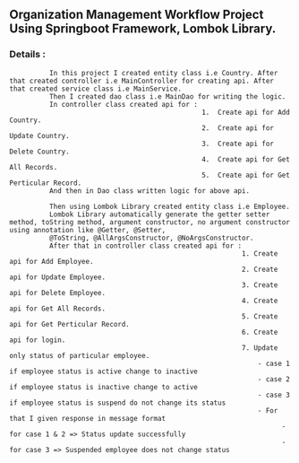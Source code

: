 ## Organization Management Workflow Project Using Springboot Framework, Lombok Library.

### Details : 
              In this project I created entity class i.e Country. After that created controller i.e MainController for creating api. After that created service class i.e MainService. 
              Then I created dao class i.e MainDao for writing the logic. 
              In controller class created api for :
                                                    1.  Create api for Add Country.
                                                    2.  Create api for Update Country.
                                                    3.  Create api for Delete Country.
                                                    4.  Create api for Get All Records.
                                                    5.  Create api for Get Perticular Record.
              And then in Dao class written logic for above api.                                              

              Then using Lombok Library created entity class i.e Employee.
              Lombok Library automatically generate the getter setter method, toString method, argument constructor, no argument constructor using annotation like @Getter, @Setter, 
              @ToString, @AllArgsConstructor, @NoArgsConstructor.
              After that in controller class created api for :
                                                              1. Create api for Add Employee.
                                                              2. Create api for Update Employee.
                                                              3. Create api for Delete Employee.
                                                              4. Create api for Get All Records.
                                                              5. Create api for Get Perticular Record.
                                                              6. Create api for login.
                                                              7. Update only status of particular employee. 
                                                                  - case 1 if employee status is active change to inactive 
                                                                  - case 2 if employee status is inactive change to active
                                                                  - case 3 if employee status is suspend do not change its status 
                                                                  - For that I given response in message format 
                                                                      	- for case 1 & 2 => Status update successfully
                                                                      	- for case 3 => Suspended employee does not change status 
